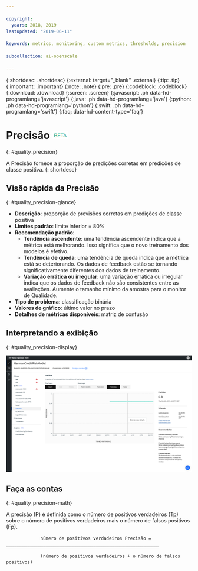 ```yaml
---

copyright:
  years: 2018, 2019
lastupdated: "2019-06-11"

keywords: metrics, monitoring, custom metrics, thresholds, precision

subcollection: ai-openscale

---
```


{:shortdesc: .shortdesc}
{:external: target="_blank" .external}
{:tip: .tip}
{:important: .important}
{:note: .note}
{:pre: .pre}
{:codeblock: .codeblock}
{:download: .download}
{:screen: .screen}
{:javascript: .ph data-hd-programlang='javascript'}
{:java: .ph data-hd-programlang='java'}
{:python: .ph data-hd-programlang='python'}
{:swift: .ph data-hd-programlang='swift'}
{:faq: data-hd-content-type='faq'}

# Precisão ![tag beta](images/beta.png)
{: #quality_precision}

A Precisão fornece a proporção de predições corretas em predições de classe positiva.
{: shortdesc}

## Visão rápida da Precisão
{: #quality_precision-glance}

- **Descrição**: proporção de previsões corretas em predições de classe positiva
- **Limites padrão**: limite inferior = 80%
- **Recomendação padrão**:
   - **Tendência ascendente**: uma tendência ascendente indica que a métrica está melhorando. Isso significa que o novo treinamento dos modelos é efetivo.
   - **Tendência de queda**: uma tendência de queda indica que a métrica
está se deteriorando. Os dados de feedback estão se tornando significativamente diferentes dos dados de treinamento.
   - **Variação errática ou irregular**: uma variação errática ou irregular
indica que os dados de feedback não são consistentes entre as avaliações. Aumente o tamanho mínimo da
amostra para o monitor de Qualidade.
- **Tipo de problema**: classificação binária
- **Valores de gráfico**: último valor no prazo
- **Detalhes de métricas disponíveis**: matriz de confusão

## Interpretando a exibição
{: #quality_precision-display}

![o gráfico de Precisão é exibido.](images/quality-precision.png)

## Faça as contas
{: #quality_precision-math}

A precisão (P) é definida como o número de positivos verdadeiros (Tp) sobre o número de positivos verdadeiros mais o número de falsos positivos (Fp).


```
             número de positivos verdadeiros Precisão = __________________________________________________________

             (número de positivos verdadeiros + o número de falsos positivos)
```
